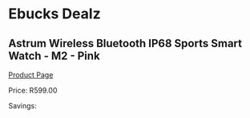 
# Ebucks Dealz
## Astrum Wireless Bluetooth IP68 Sports Smart Watch - M2 - Pink
[Product Page](https://www.ebucks.com/web/shop/productSelected.do?prodId=1206293523&catId=1233318982)

Price: R599.00

Savings: 


	